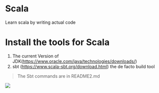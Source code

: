 # Scala
Learn scala by writing actual code
# Install the tools for Scala
1. The current Version of JDK(https://www.oracle.com/java/technologies/downloads/)
2. sbt (https://www.scala-sbt.org/download.html) the de facto build tool

> The Sbt commands are in README2.md

<img src="https://logovtor.com/wp-content/uploads/2020/11/scala-programming-language-logo-vector.png">